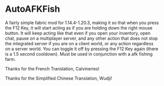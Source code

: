 # AutoAFKFish

A fairly simple fabric mod for 1.14.4-1.20.3, making it so that when you press the F12 Key, it will start acting as if you are holding down the right mouse button. It will keep acting like that even if you open your inventory, open chat, pause on a multiplayer server, and any other action that does not stop the integrated server if you are on a client world, or any action regardless on a server world. You can toggle it off by pressing the F12 Key again (there is a 1.5 second cooldown). Must be used in conjunction with a afk fishing farm.

Thanks for the French Translation, Calvineries!

Thanks for the Simplified Chinese Translation, Wudji!
